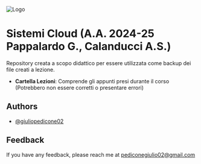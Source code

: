 ![Logo](https://images.squarespace-cdn.com/content/v1/60056c48dfad4a3649200fc0/1613294634908-3HTA3TR74HYYSNEIZSIJ/UniCT-Logo.jpg?format=1000w)

# Sistemi Cloud (A.A. 2024-25 Pappalardo G., Calanducci A.S.)

Repository creata a scopo didattico per essere utilizzata come backup dei file creati a lezione.

<!-- * **Cartella Esercizi**: Comprende gli esercizi svolti durante il corso (Soluzioni personali, potrebbero non essere corretti o presentare errori) -->

- **Cartella Lezioni**: Comprende gli appunti presi durante il corso (Potrebbero non essere corretti o presentare errori)

## Authors

- [@giuliopedicone02](https://www.github.com/giuliopedicone02)

## Feedback

If you have any feedback, please reach me at pediconegiulio02@gmail.com
